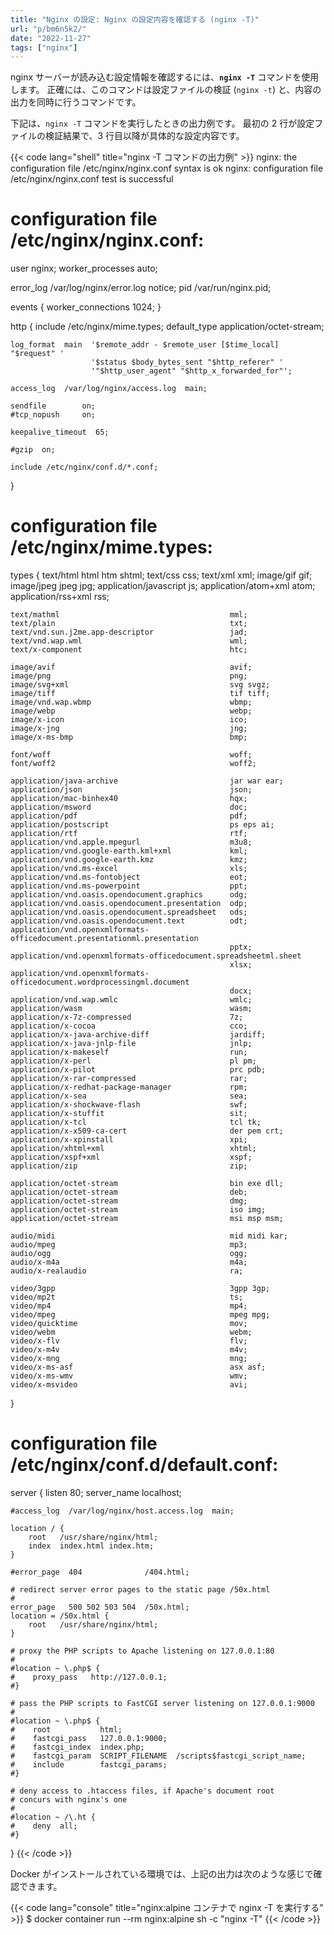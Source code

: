 ```yaml
---
title: "Nginx の設定: Nginx の設定内容を確認する (nginx -T)"
url: "p/bm6n5k2/"
date: "2022-11-27"
tags: ["nginx"]
---
```


nginx サーバーが読み込む設定情報を確認するには、__`nginx -T`__ コマンドを使用します。
正確には、このコマンドは設定ファイルの検証 (`nginx -t`) と、内容の出力を同時に行うコマンドです。

下記は、`nginx -T` コマンドを実行したときの出力例です。
最初の 2 行が設定ファイルの検証結果で、3 行目以降が具体的な設定内容です。

{{< code lang="shell" title="nginx -T コマンドの出力例" >}}
nginx: the configuration file /etc/nginx/nginx.conf syntax is ok
nginx: configuration file /etc/nginx/nginx.conf test is successful
# configuration file /etc/nginx/nginx.conf:

user  nginx;
worker_processes  auto;

error_log  /var/log/nginx/error.log notice;
pid        /var/run/nginx.pid;


events {
    worker_connections  1024;
}


http {
    include       /etc/nginx/mime.types;
    default_type  application/octet-stream;

    log_format  main  '$remote_addr - $remote_user [$time_local] "$request" '
                      '$status $body_bytes_sent "$http_referer" '
                      '"$http_user_agent" "$http_x_forwarded_for"';

    access_log  /var/log/nginx/access.log  main;

    sendfile        on;
    #tcp_nopush     on;

    keepalive_timeout  65;

    #gzip  on;

    include /etc/nginx/conf.d/*.conf;
}

# configuration file /etc/nginx/mime.types:

types {
    text/html                                        html htm shtml;
    text/css                                         css;
    text/xml                                         xml;
    image/gif                                        gif;
    image/jpeg                                       jpeg jpg;
    application/javascript                           js;
    application/atom+xml                             atom;
    application/rss+xml                              rss;

    text/mathml                                      mml;
    text/plain                                       txt;
    text/vnd.sun.j2me.app-descriptor                 jad;
    text/vnd.wap.wml                                 wml;
    text/x-component                                 htc;

    image/avif                                       avif;
    image/png                                        png;
    image/svg+xml                                    svg svgz;
    image/tiff                                       tif tiff;
    image/vnd.wap.wbmp                               wbmp;
    image/webp                                       webp;
    image/x-icon                                     ico;
    image/x-jng                                      jng;
    image/x-ms-bmp                                   bmp;

    font/woff                                        woff;
    font/woff2                                       woff2;

    application/java-archive                         jar war ear;
    application/json                                 json;
    application/mac-binhex40                         hqx;
    application/msword                               doc;
    application/pdf                                  pdf;
    application/postscript                           ps eps ai;
    application/rtf                                  rtf;
    application/vnd.apple.mpegurl                    m3u8;
    application/vnd.google-earth.kml+xml             kml;
    application/vnd.google-earth.kmz                 kmz;
    application/vnd.ms-excel                         xls;
    application/vnd.ms-fontobject                    eot;
    application/vnd.ms-powerpoint                    ppt;
    application/vnd.oasis.opendocument.graphics      odg;
    application/vnd.oasis.opendocument.presentation  odp;
    application/vnd.oasis.opendocument.spreadsheet   ods;
    application/vnd.oasis.opendocument.text          odt;
    application/vnd.openxmlformats-officedocument.presentationml.presentation
                                                     pptx;
    application/vnd.openxmlformats-officedocument.spreadsheetml.sheet
                                                     xlsx;
    application/vnd.openxmlformats-officedocument.wordprocessingml.document
                                                     docx;
    application/vnd.wap.wmlc                         wmlc;
    application/wasm                                 wasm;
    application/x-7z-compressed                      7z;
    application/x-cocoa                              cco;
    application/x-java-archive-diff                  jardiff;
    application/x-java-jnlp-file                     jnlp;
    application/x-makeself                           run;
    application/x-perl                               pl pm;
    application/x-pilot                              prc pdb;
    application/x-rar-compressed                     rar;
    application/x-redhat-package-manager             rpm;
    application/x-sea                                sea;
    application/x-shockwave-flash                    swf;
    application/x-stuffit                            sit;
    application/x-tcl                                tcl tk;
    application/x-x509-ca-cert                       der pem crt;
    application/x-xpinstall                          xpi;
    application/xhtml+xml                            xhtml;
    application/xspf+xml                             xspf;
    application/zip                                  zip;

    application/octet-stream                         bin exe dll;
    application/octet-stream                         deb;
    application/octet-stream                         dmg;
    application/octet-stream                         iso img;
    application/octet-stream                         msi msp msm;

    audio/midi                                       mid midi kar;
    audio/mpeg                                       mp3;
    audio/ogg                                        ogg;
    audio/x-m4a                                      m4a;
    audio/x-realaudio                                ra;

    video/3gpp                                       3gpp 3gp;
    video/mp2t                                       ts;
    video/mp4                                        mp4;
    video/mpeg                                       mpeg mpg;
    video/quicktime                                  mov;
    video/webm                                       webm;
    video/x-flv                                      flv;
    video/x-m4v                                      m4v;
    video/x-mng                                      mng;
    video/x-ms-asf                                   asx asf;
    video/x-ms-wmv                                   wmv;
    video/x-msvideo                                  avi;
}

# configuration file /etc/nginx/conf.d/default.conf:
server {
    listen       80;
    server_name  localhost;

    #access_log  /var/log/nginx/host.access.log  main;

    location / {
        root   /usr/share/nginx/html;
        index  index.html index.htm;
    }

    #error_page  404              /404.html;

    # redirect server error pages to the static page /50x.html
    #
    error_page   500 502 503 504  /50x.html;
    location = /50x.html {
        root   /usr/share/nginx/html;
    }

    # proxy the PHP scripts to Apache listening on 127.0.0.1:80
    #
    #location ~ \.php$ {
    #    proxy_pass   http://127.0.0.1;
    #}

    # pass the PHP scripts to FastCGI server listening on 127.0.0.1:9000
    #
    #location ~ \.php$ {
    #    root           html;
    #    fastcgi_pass   127.0.0.1:9000;
    #    fastcgi_index  index.php;
    #    fastcgi_param  SCRIPT_FILENAME  /scripts$fastcgi_script_name;
    #    include        fastcgi_params;
    #}

    # deny access to .htaccess files, if Apache's document root
    # concurs with nginx's one
    #
    #location ~ /\.ht {
    #    deny  all;
    #}
}
{{< /code >}}

Docker がインストールされている環境では、上記の出力は次のような感じで確認できます。

{{< code lang="console" title="nginx:alpine コンテナで nginx -T を実行する" >}}
$ docker container run --rm nginx:alpine sh -c "nginx -T"
{{< /code >}}

